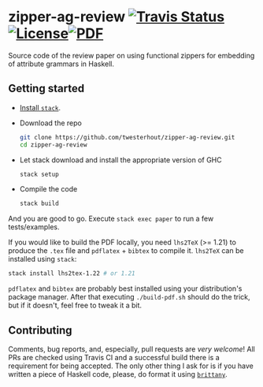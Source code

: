 # zipper-ag-review [![Travis Status](https://travis-ci.com/twesterhout/zipper-ag-review.svg?branch=master)](https://travis-ci.org/twesterhout/zipper-ag-review)[![License](https://img.shields.io/badge/license-BSD3-blue.svg)](https://opensource.org/licenses/BSD-3-Clause)[![PDF](https://img.shields.io/badge/pdf-online-blue.svg?style=flat)](https://twesterhout.github.io/zipper-ag-review)

Source code of the review paper on using functional zippers for embedding of attribute grammars in Haskell.

## Getting started

* [Install `stack`](https://docs.haskellstack.org/en/stable/README).

* Download the repo
  ```bash
  git clone https://github.com/twesterhout/zipper-ag-review.git
  cd zipper-ag-review
  ```

* Let stack download and install the appropriate version of GHC
  ```bash
  stack setup
  ```

* Compile the code
  ```bash
  stack build
  ```

And you are good to go. Execute `stack exec paper` to run a few tests/examples.

If you would like to build the PDF locally, you need `lhs2TeX` (>= 1.21) to
produce the `.tex` file and `pdflatex` + `bibtex` to compile it. `lhs2TeX`
can be installed using `stack`:
```bash
stack install lhs2tex-1.22 # or 1.21
```
`pdflatex` and `bibtex` are probably best installed using your distribution's
package manager. After that executing `./build-pdf.sh` should do the trick, but
if it doesn't, feel free to tweak it a bit.

## Contributing

Comments, bug reports, and, especially, pull requests are *very welcome*! All PRs
are checked using Travis CI and a successful build there is a requirement for
being accepted. The only other thing I ask for is if you have written a piece
of Haskell code, please, do format it using
[`brittany`](https://github.com/lspitzner/brittany).


